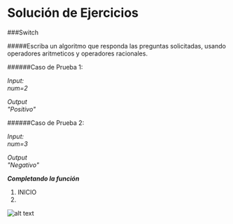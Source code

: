 Solución de Ejercicios
======================
###Switch

#####Escriba un algoritmo que responda las preguntas solicitadas, usando operadores aritmeticos y operadores racionales.

######Caso de Prueba 1:  

_Input:_  
_num=2_  
  
_Output_  
_"Positivo"_  

######Caso de Prueba 2:  

_Input:_  
_num=3_  
  
_Output_  
_"Negativo"_


___Completando la función___

1. INICIO
2. 

![alt text]()
